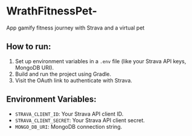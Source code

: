 # WrathFitnessPet-

App gamify fitness journey with Strava and a virtual pet 

## How to run:
1. Set up environment variables in a `.env` file (like your Strava API keys, MongoDB URI).
2. Build and run the project using Gradle.
3. Visit the OAuth link to authenticate with Strava.

## Environment Variables:
- `STRAVA_CLIENT_ID`: Your Strava API client ID.
- `STRAVA_CLIENT_SECRET`: Your Strava API client secret.
- `MONGO_DB_URI`: MongoDB connection string.
